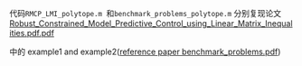 代码`RMCP_LMI_polytope.m `和`benchmark_problems_polytope.m` 分别复现论文[Robust_Constrained_Model_Predictive_Control_using_Linear_Matrix_Inequalities.pdf.pdf](.\Robust_Constrained_Model_Predictive_Control_using_Linear_Matrix_Inequalities.pdf.pdf)

中的 example1 and example2([reference paper benchmark_problems.pdf](./benchmark_problems.pdf))